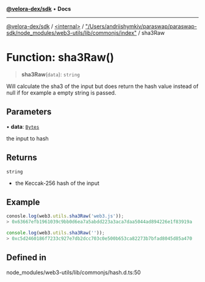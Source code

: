 [**@velora-dex/sdk**](../../../../README.md) • **Docs**

***

[@velora-dex/sdk](../../../../globals.md) / [\<internal\>](../../../README.md) / ["/Users/andriishymkiv/paraswap/paraswap-sdk/node\_modules/web3-utils/lib/commonjs/index"](../README.md) / sha3Raw

# Function: sha3Raw()

> **sha3Raw**(`data`): `string`

Will calculate the sha3 of the input but does return the hash value instead of null if for example a empty string is passed.

## Parameters

• **data**: [`Bytes`](../../../type-aliases/Bytes.md)

the input to hash

## Returns

`string`

- the Keccak-256 hash of the input

## Example

```ts
conosle.log(web3.utils.sha3Raw('web3.js'));
> 0x63667efb1961039c9bb0d6ea7a5abdd223a3aca7daa5044ad894226e1f83919a

console.log(web3.utils.sha3Raw(''));
> 0xc5d2460186f7233c927e7db2dcc703c0e500b653ca82273b7bfad8045d85a470
```

## Defined in

node\_modules/web3-utils/lib/commonjs/hash.d.ts:50
